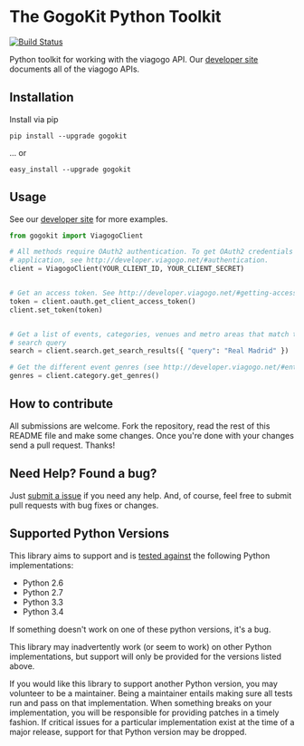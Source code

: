 # The GogoKit Python Toolkit

[![Build Status](https://travis-ci.org/viagogo/gogokit.py.svg?branch=master)][travis]

[travis]: https://travis-ci.org/viagogo/gogokit.py
[apidocs]: http://developer.viagogo.net
[submitanissue]: https://github.com/viagogo/gogokit.py/issues
[apidocsgettingstarted]: http://developer.viagogo.net/#getting-started

Python toolkit for working with the viagogo API. Our [developer site][apidocs]
documents all of the viagogo APIs.


## Installation

Install via pip

    pip install --upgrade gogokit

... or

    easy_install --upgrade gogokit


## Usage

See our [developer site][apidocsgettingstarted] for more examples.

```python
from gogokit import ViagogoClient

# All methods require OAuth2 authentication. To get OAuth2 credentials for your
# application, see http://developer.viagogo.net/#authentication.
client = ViagogoClient(YOUR_CLIENT_ID, YOUR_CLIENT_SECRET)


# Get an access token. See http://developer.viagogo.net/#getting-access-tokens
token = client.oauth.get_client_access_token()
client.set_token(token)


# Get a list of events, categories, venues and metro areas that match the given
# search query
search = client.search.get_search_results({ "query": "Real Madrid" })

# Get the different event genres (see http://developer.viagogo.net/#entities)
genres = client.category.get_genres()
```


## How to contribute

All submissions are welcome. Fork the repository, read the rest of this README
file and make some changes. Once you're done with your changes send a pull
request. Thanks!


## Need Help? Found a bug?

Just [submit a issue][submitanissue] if you need any help. And, of course, feel
free to submit pull requests with bug fixes or changes.


## Supported Python Versions

This library aims to support and is [tested against][travis] the following Python
implementations:

* Python 2.6
* Python 2.7
* Python 3.3
* Python 3.4

If something doesn't work on one of these python versions, it's a bug.

This library may inadvertently work (or seem to work) on other Python
implementations, but support will only be provided for the versions listed
above.

If you would like this library to support another Python version, you may
volunteer to be a maintainer. Being a maintainer entails making sure all tests
run and pass on that implementation. When something breaks on your
implementation, you will be responsible for providing patches in a timely
fashion. If critical issues for a particular implementation exist at the time
of a major release, support for that Python version may be dropped.
